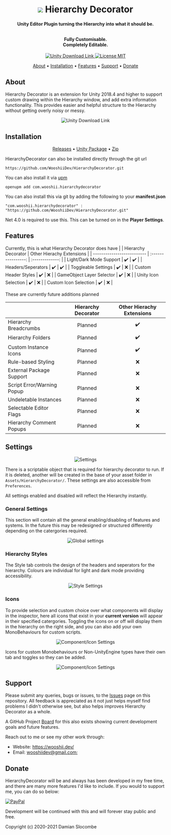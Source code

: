 <h1 align="center">  
 <img src="https://user-images.githubusercontent.com/31889435/150690352-587c2e02-38f4-4a82-890d-0cd33f5929ca.png">
 Hierarchy Decorator
</h1>

<h4 align="center"> Unity Editor Plugin turning the Hierarchy into what it should be. <br><br>
 
 Fully Customisable. <br>
 Completely Editable.</h4>

<p align="center">
 <a href="https://unity3d.com/get-unity/download">
 <img src="https://img.shields.io/badge/unity-2018.4%2B-blue.svg" alt="Unity Download Link">
 <a href="https://github.com/WooshiiDev/HierarchyDecorator/blob/master/LICENSE">
 <img src="https://img.shields.io/badge/License-MIT-brightgreen.svg" alt="License MIT">
</p>
  

<p align="center">
  <a href="#about">About</a> •
  <a href="#installation">Installation</a> •
  <a href="#features">Features</a> •
  <a href="#support">Support</a> •
  <a href="#donate">Donate</a>
</p>

## About

Hierarchy Decorator is an extension for Unity 2018.4 and higher to support custom drawing within the Hierarchy window, and add extra information functionality. This provides easier and helpful structure to the Hierarchy without getting overly noisy or messy. 

<p align="center">
<img src="https://i.imgur.com/YCiU6zn.png" alt="Unity Download Link">
</p>

## Installation
<p align="center">
  <a href="https://github.com/WooshiiDev/HierarchyDecorator/releases">Releases</a> • <a href="https://github.com/WooshiiDev/HierarchyDecorator/releases/download/v0.8.5/HierarchyDecorator.v0.8.5.unitypackage">Unity Package</a> • <a href="https://github.com/WooshiiDev/HierarchyDecorator/archive/master.zip">Zip</a> 
</p>
  

HierarchyDecorator can also be installed directly through the git url
```
https://github.com/WooshiiDev/HierarchyDecorator.git
```

You can also install it via [upm](https://openupm.com/)

```
openupm add com.wooshii.hierarchydecorator
```

You can also install this via git by adding the following to your **manifest.json**
```
"com.wooshii.hierarchydecorator" : "https://github.com/WooshiiDev/HierarchyDecorator.git"
```
Net 4.0 is required to use this. This can be turned on in the **Player Settings**.

## Features

Currently, this is what Hierarchy Decorator does have
|                            | Hierarchy Decorator  | Other Hierachy Extensions |
| -------------------------- | :----------------: | :-------------:   |
| Light/Dark Mode Support    |         ✔️         |        ✔️        |
| Headers/Seperators         |         ✔️         |        ✔️        |
| Toggleable Settings        |         ✔️         |        ❌        |
| Custom Header Styles       |         ✔️         |        ❌        |
| GameObject Layer Selector  |         ✔️         |        ❌        |
| Unity Icon Selection       |         ✔️         |        ❌        |
| Custom Icon Selection      |         ✔️         |        ❌        |

These are currently future additions planned

|                            | Hierarchy Decorator | Other Hierachy Extensions |
| -------------------------- | :----------------:  | :-------------:   |
| Hierarchy Breadcrumbs      |         Planned     |        ✔️        |
| Hierarchy Folders          |         Planned     |        ✔️        |
| Custom Instance Icons      |         Planned     |        ✔️        |
| Rule-based Styling         |         Planned     |        ❌        |
| External Package Support   |         Planned     |        ❌        |
| Script Error/Warning Popup |         Planned     |        ❌        |
| Undeletable Instances      |         Planned     |        ❌        |
| Selectable Editor Flags    |         Planned     |        ❌        |
| Hierarchy Comment Popups   |         Planned     |        ❌        |

## Settings
<p align="center">
 <img src="https://i.imgur.com/FeZaopz.png" alt="Settings">
</p>

There is a scriptable object that is required for hierarchy decorator to run. If it is deleted, another will be created in the base of your asset folder in `Assets/HierarchyDecorator/`. These settings are also accessible from `Preferences`.

All settings enabled and disabled will reflect the Hierarchy instantly.
<p>
 <h3>General Settings</h3>

This section will contain all the general enabling/disabling of features and systems. In the future this may be redesigned or structured differently depending on the catergories required.
 </p>
</p>
<p align="center">
 <img src="https://i.imgur.com/6J0Pw9a.png" alt="Global settings">
</p>

<p>
 <h3>Hierarchy Styles</h3>
 
  The Style tab controls the design of the headers and seperators for the hierarchy. Colours are individual for light and dark mode providing accessibility.
 </p>
</p>
<p align="center">
 <img src="https://i.imgur.com/6zfMz61.png" alt="Style Settings">
</p>
 
<p>
 <h3>Icons</h3>
 
 To provide selection and custom choice over what components will display in the inspector, here all icons that exist in your **current version** will appear in their specified catergories. Toggling the icons on or off will display them in the hierarchy on the right side, and you can also add your own MonoBehaviours for custom scripts.
</p>
</p>
<p align="center">
 <img src="https://i.imgur.com/Itr5KXX.png" alt="Component/Icon Settings">
</p>
<p>
Icons for custom Monobehaviours or Non-UnityEngine types have their own tab and toggles so they can be added. 
</p>
<p align="center">
 <img src="https://i.imgur.com/P3ftsD0.png" alt="Component/Icon Settings">
</p>



## Support
Please submit any queries, bugs or issues, to the [Issues](https://github.com/WooshiiDev/HierarchyDecorator/issues) page on this repository. All feedback is appreciated as it not just helps myself find problems I didn't otherwise see, but also helps improves Hierarchy Decorator as a whole.

A GitHub Project [Board](https://github.com/users/WooshiiDev/projects/1) for this also exists showing current development goals and future features.

Reach out to me or see my other work through:

 - Website: https://wooshii.dev/
 - Email: wooshiidev@gmail.com;

## Donate
HierarchyDecorator will be and always has been developed in my free time, and there are many more features I'd like to include. If you would to support me, you can do so below:

[![PayPal](https://www.paypalobjects.com/en_US/i/btn/btn_donateCC_LG.gif)](https://paypal.me/Wooshii?locale.x=en_GB)

Development will be continued with this and will forever stay public and free.

Copyright (c) 2020-2021 Damian Slocombe
